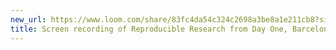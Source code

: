 ```yaml
---
new_url: https://www.loom.com/share/83fc4da54c324c2698a3be8a1e211cb8?sid=14636860-2292-4cf8-9e73-ac658afaa1d7
title: Screen recording of Reproducible Research from Day One, Barcelona, 2023-08-18
---
```

